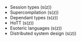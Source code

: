 * Session types (s(z))
* Supercompilation (s(z))
* Dependant types (s(z))
* HoTT (s(z))
* Esoteric languages (s(z))
* Distributed system design (s(z))
